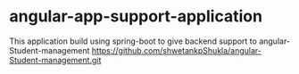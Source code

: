 # angular-app-support-application
This application build using spring-boot to give backend support to angular-Student-management 
https://github.com/shwetankpShukla/angular-Student-management.git
